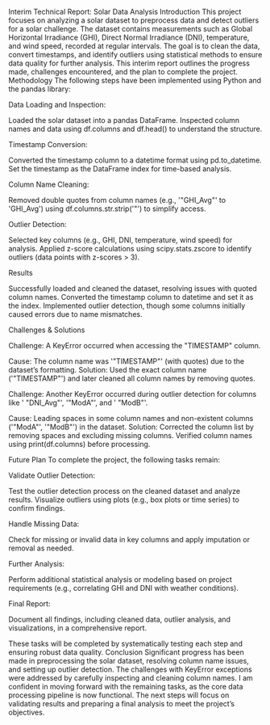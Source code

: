 Interim Technical Report: Solar Data Analysis
Introduction
This project focuses on analyzing a solar dataset to preprocess data and detect outliers for a solar challenge. The dataset contains measurements such as Global Horizontal Irradiance (GHI), Direct Normal Irradiance (DNI), temperature, and wind speed, recorded at regular intervals. The goal is to clean the data, convert timestamps, and identify outliers using statistical methods to ensure data quality for further analysis. This interim report outlines the progress made, challenges encountered, and the plan to complete the project.
Methodology
The following steps have been implemented using Python and the pandas library:

Data Loading and Inspection:

Loaded the solar dataset into a pandas DataFrame.
Inspected column names and data using df.columns and df.head() to understand the structure.

Timestamp Conversion:

Converted the timestamp column to a datetime format using pd.to_datetime.
Set the timestamp as the DataFrame index for time-based analysis.

Column Name Cleaning:

Removed double quotes from column names (e.g., '"GHI_Avg"' to 'GHI_Avg') using df.columns.str.strip('"') to simplify access.

Outlier Detection:

Selected key columns (e.g., GHI, DNI, temperature, wind speed) for analysis.
Applied z-score calculations using scipy.stats.zscore to identify outliers (data points with z-scores > 3).

Results

Successfully loaded and cleaned the dataset, resolving issues with quoted column names.
Converted the timestamp column to datetime and set it as the index.
Implemented outlier detection, though some columns initially caused errors due to name mismatches.

Challenges & Solutions

Challenge: A KeyError occurred when accessing the "TIMESTAMP" column.

Cause: The column name was '"TIMESTAMP"' (with quotes) due to the dataset’s formatting.
Solution: Used the exact column name ('"TIMESTAMP"') and later cleaned all column names by removing quotes.

Challenge: Another KeyError occurred during outlier detection for columns like ' "DNI_Avg"', '"ModA"', and ' "ModB"'.

Cause: Leading spaces in some column names and non-existent columns ('"ModA"', '"ModB"') in the dataset.
Solution: Corrected the column list by removing spaces and excluding missing columns. Verified column names using print(df.columns) before processing.

Future Plan
To complete the project, the following tasks remain:

Validate Outlier Detection:

Test the outlier detection process on the cleaned dataset and analyze results.
Visualize outliers using plots (e.g., box plots or time series) to confirm findings.

Handle Missing Data:

Check for missing or invalid data in key columns and apply imputation or removal as needed.

Further Analysis:

Perform additional statistical analysis or modeling based on project requirements (e.g., correlating GHI and DNI with weather conditions).

Final Report:

Document all findings, including cleaned data, outlier analysis, and visualizations, in a comprehensive report.

These tasks will be completed by systematically testing each step and ensuring robust data quality.
Conclusion
Significant progress has been made in preprocessing the solar dataset, resolving column name issues, and setting up outlier detection. The challenges with KeyError exceptions were addressed by carefully inspecting and cleaning column names. I am confident in moving forward with the remaining tasks, as the core data processing pipeline is now functional. The next steps will focus on validating results and preparing a final analysis to meet the project’s objectives.
